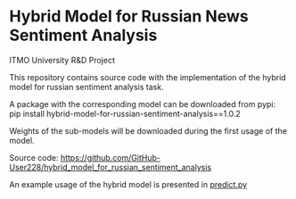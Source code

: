 # Hybrid Model for Russian News Sentiment Analysis
ITMO University R&D Project

This repository contains source code with the implementation of the hybrid model for russian sentiment analysis task.

A package with the corresponding model can be downloaded from pypi: \
pip install hybrid-model-for-russian-sentiment-analysis==1.0.2

Weights of the sub-models will be downloaded during the first usage of the model.

Source code: https://github.com/GitHub-User228/hybrid_model_for_russian_sentiment_analysis

An example usage of the hybrid model is presented in [predict.py](https://github.com/GitHub-User228/hybrid_model_for_russian_sentiment_analysis/blob/master/src/predict.py)